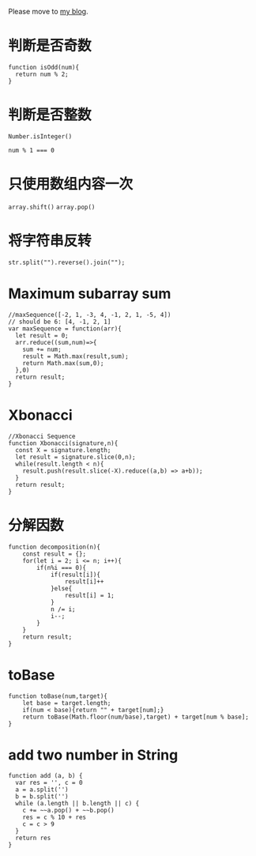 Please move to [my blog](https://github.com/everbrez/everbrez.github.io).

# 判断是否奇数
```
function isOdd(num){
  return num % 2;
}
```
# 判断是否整数
```Number.isInteger()```

```num % 1 === 0```
# 只使用数组内容一次
```array.shift()```
```array.pop()```
# 将字符串反转
```
str.split("").reverse().join("");
```
# Maximum subarray sum
```
//maxSequence([-2, 1, -3, 4, -1, 2, 1, -5, 4])
// should be 6: [4, -1, 2, 1]
var maxSequence = function(arr){
  let result = 0;
  arr.reduce((sum,num)=>{
  	sum += num;
  	result = Math.max(result,sum);
  	return Math.max(sum,0);
  },0)
  return result;
}
```
# Xbonacci
```
//Xbonacci Sequence
function Xbonacci(signature,n){
  const X = signature.length;
  let result = signature.slice(0,n);
  while(result.length < n){
  	result.push(result.slice(-X).reduce((a,b) => a+b));
  }
  return result;
}
```
# 分解因数
```
function decomposition(n){
	const result = {};
	for(let i = 2; i <= n; i++){
		if(n%i === 0){
			if(result[i]){
				result[i]++
			}else{
				result[i] = 1;
			}
			n /= i;
			i--;
		}
	}
	return result;
}
```
# toBase
```
function toBase(num,target){
	let base = target.length;
	if(num < base){return "" + target[num];}
	return toBase(Math.floor(num/base),target) + target[num % base];
}
```
# add two number in String
```
function add (a, b) {
  var res = '', c = 0
  a = a.split('')
  b = b.split('')
  while (a.length || b.length || c) {
    c += ~~a.pop() + ~~b.pop()
    res = c % 10 + res
    c = c > 9
  }
  return res
}
```
